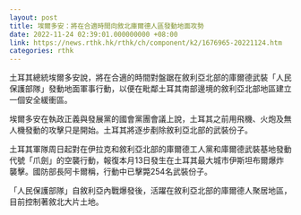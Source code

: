 ```yaml
---
layout: post
title: 埃爾多安：將在合適時間向敘北庫爾德人區發動地面攻勢
date: 2022-11-24 02:39:01.000000000 +08:00
link: https://news.rthk.hk/rthk/ch/component/k2/1676965-20221124.htm
categories: rthk
---
```


土耳其總統埃爾多安說，將在合適的時間對盤踞在敘利亞北部的庫爾德武裝「人民保護部隊」發動地面軍事行動，以便在毗鄰土耳其南部邊境的敘利亞北部地區建立一個安全緩衝區。

埃爾多安在執政正義與發展黨的國會黨團會議上說，土耳其之前用飛機、火炮及無人機發動的攻擊只是開始。土耳其將逐步剷除敘利亞北部的武裝份子。

土耳其軍隊周日起對在伊拉克和敘利亞北部的庫爾德工人黨和庫爾德武裝基地發動代號「爪劍」的空襲行動，報復本月13日發生在土耳其最大城市伊斯坦布爾爆炸襲擊。國防部長阿卡爾稱，行動中已擊斃254名武裝份子。

「人民保護部隊」自敘利亞內戰爆發後，活躍在敘利亞北部的庫爾德人聚居地區，目前控制著敘北大片土地。
